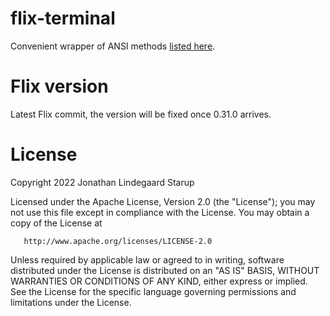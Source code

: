 # flix-terminal

Convenient wrapper of ANSI methods
[listed here](https://en.wikipedia.org/wiki/ANSI_escape_code#CSI_(Control_Sequence_Introducer)_sequences). 

# Flix version

Latest Flix commit, the version will be fixed once 0.31.0 arrives.

# License

Copyright 2022 Jonathan Lindegaard Starup

   Licensed under the Apache License, Version 2.0 (the "License");
   you may not use this file except in compliance with the License.
   You may obtain a copy of the License at

       http://www.apache.org/licenses/LICENSE-2.0

   Unless required by applicable law or agreed to in writing, software
   distributed under the License is distributed on an "AS IS" BASIS,
   WITHOUT WARRANTIES OR CONDITIONS OF ANY KIND, either express or implied.
   See the License for the specific language governing permissions and
   limitations under the License.
